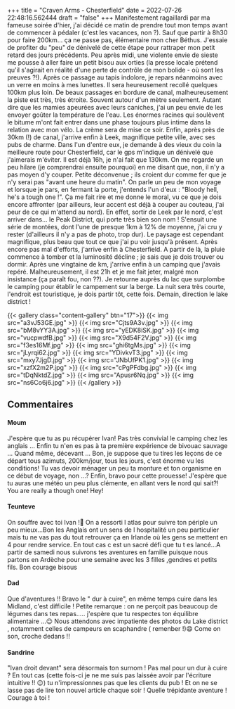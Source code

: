 +++
title = "Craven Arms - Chesterfield"
date = 2022-07-26 22:48:16.562444
draft = "false"
+++
Manifestement ragaillardi par ma fameuse soirée d'hier, j'ai décidé ce matin de prendre tout mon temps avant de commencer à pédaler (c'est les vacances, non ?). Sauf que partir à 8h30 pour faire 200km... ça ne passe pas, élémentaire mon cher Béthus. 
J'essaie de profiter du "peu" de dénivelé de cette étape pour rattraper mon petit retard des jours précédents.
Peu après midi, une violente envie de sieste me pousse à aller faire un petit bisou aux orties (la presse locale prétend qu'il s'agirait en réalité d'une perte de contrôle de mon bolide - où sont les preuves ?!). Après ce passage au tapis indolore, je repars néanmoins avec un verre en moins à mes lunettes. Il sera heureusement recollé quelques 100km plus loin. De beaux passages en bordure de canal, malheureusement la piste est très, très étroite. Souvent autour d'un mètre seulement. Autant dire que les mamies apeurées avec leurs caniches, j'ai un peu envie de les envoyer goûter la température de l'eau.
Les énormes racines qui soulèvent le bitume m'ont fait entrer dans une phase toujours plus intime dans la relation avec mon vélo. La crème sera de mise ce soir.
Enfin, après près de 30km (!) de canal, j'arrive enfin à Leek, magnifique petite ville, avec ses pubs de charme. Dans l'un d'entre eux, je demande à des vieux du coin la meilleure route pour Chesterfield, car le gps m'indique un dénivelé que j'aimerais m'éviter. Il est déjà 16h, je n'ai fait que 130km. On me regarde un peu hilare (je comprendrai ensuite pourquoi) en me disant que, non, il n'y a pas moyen d'y couper. Petite déconvenue ; ils croient dur comme fer que je n'y serai pas "avant une heure du matin".
On parle un peu de mon voyage et lorsque je pars, en fermant la porte, j'entends l'un d'eux : "Bloody hell, he's a tough one !". Ça me fait rire et me donne le moral, vu ce que je dois encore affronter (par ailleurs, leur accent est déjà à couper au couteau, j'ai peur de ce qui m'attend au nord).
En effet, sortir de Leek par le nord, c'est arriver dans... le Peak District, qui porte très bien son nom ! S'ensuit une série de montées, dont l'une de presque 1km à 12% de moyenne, j'ai cru y rester (d'ailleurs il n'y a pas de photo, trop dur).
Le paysage est cependant magnifique, plus beau que tout ce que j'ai pu voir jusqu'à présent. Après encore pas mal d'efforts, j'arrive enfin à Chesterfield. A partir de là, la pluie commence à tomber et la luminosité décline ; je sais que je dois trouver ou dormir.
Après une vingtaine de km, j'arrive enfin à un camping que j'avais repéré. Malheureusement, il est 21h et je me fait jeter, malgré mon insistance (ça paraît fou, non ??).
Je retourne auprès du lac que surplombe le camping pour établir le campement sur la berge. La nuit sera très courte, l'endroit est touristique, je dois partir tôt, cette fois.
Demain, direction le lake district ! 

{{< gallery class="content-gallery" btn="17">}}
{{< img src="a3vJ53GE.jpg" >}}
{{< img src="Cjts9A3v.jpg" >}}
{{< img src="bM8vYY3A.jpg" >}}
{{< img src="yEDK8iSK.jpg" >}}
{{< img src="vucpwdfB.jpg" >}}
{{< img src="X9d54F2V.jpg" >}}
{{< img src="f3es16Mf.jpg" >}}
{{< img src="ghi6tgMs.jpg" >}}
{{< img src="jLyrqi62.jpg" >}}
{{< img src="YDivkvT3.jpg" >}}
{{< img src="mxy7JjgD.jpg" >}}
{{< img src="JNbUfPK1.jpg" >}}
{{< img src="xzfX2m2P.jpg" >}}
{{< img src="cPgPFdbg.jpg" >}}
{{< img src="tDqNktdZ.jpg" >}}
{{< img src="Apusr6Nq.jpg" >}}
{{< img src="ns6Co6j6.jpg" >}}
{{< /gallery >}}

## Commentaires
#### Moum
J'espère que tu as pu récupérer Ivan! Pas très convivial le camping chez les anglais ... Enfin tu n'en es pas à ta première expérience de bivouac sauvage ... Quand même, décevant ... Bon, je suppose que tu tires les leçons de ce départ tous azimuts, 200km/jour, tous les jours, c'est énorme vu les conditions! Tu vas devoir ménager un peu ta monture et ton organisme en ce début de voyage, non ...? Enfin, bravo pour cette prouesse! J'espère que tu auras une météo un peu plus clémente, en allant vers le nord qui sait?!     
 You are really a though one! Hey!
#### Teunteve
On souffre avec toi Ivan !🤣 On a ressorti l atlas pour suivre ton périple un peu mieux...Bon les Anglais ont un sens de l hospitalité un peu particulier mais tu ne vas pas du tout retrouver ça en Irlande où  les gens se mettent en 4 pour rendre service. 
En tout cas c est un sacré défi que tu t es lancé...A partir de samedi  nous suivrons tes aventures en famille puisque nous partons en Ardèche pour une semaine avec les 3 filles ,gendres et petits fils.
Bon courage  bisous
#### Dad
Que d'aventures !!
Bravo le " dur à cuire", en même temps cuire dans les Midland, c'est difficile !
Petite remarque : on ne perçoit pas beaucoup de légumes dans tes repas..... j'espère que tu respectes ton équilibre alimentaire ...😉
Nous attendons avec impatiente des photos du Lake district , notamment celles de campeurs en scaphandre ( remenber !)😄
Come on son, croche dedans !!
#### Sandrine
"Ivan droit devant" sera désormais ton surnom ! Pas mal pour un dur à cuire ? En tout cas (cette fois-ci je ne me suis pas laissée avoir par l'écriture intuitive !! 😉) tu n'impressionnes pas que les clients du pub ! Et on ne se lasse pas de lire ton nouvel article chaque soir  ! Quelle trépidante aventure !
Courage à toi !
